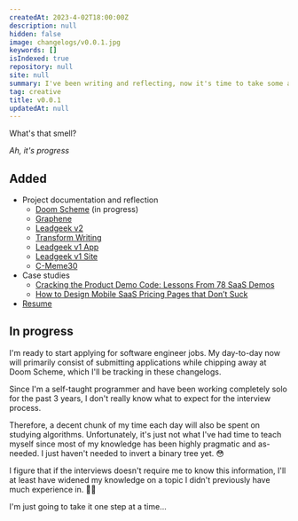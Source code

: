 ```yaml
---
createdAt: 2023-4-02T18:00:00Z
description: null
hidden: false
image: changelogs/v0.0.1.jpg
keywords: []
isIndexed: true
repository: null
site: null
summary: I've been writing and reflecting, now it's time to take some action
tag: creative
title: v0.0.1
updatedAt: null
---
```


<script>
    // components
    import CTA from "$components/layout/item/CTA.svelte"
    import Link from "$components/utilities/Link.svelte"
</script>

What's that smell?

_Ah, it's progress_

## Added

- Project documentation and reflection
  - [Doom Scheme](/projects/doom-scheme) (in progress)
  - [Graphene](/projects/graphene)
  - [Leadgeek v2](/projects/leadgeek-v2)
  - [Transform Writing](/projects/transform-writing)
  - [Leadgeek v1 App](/projects/leadgeek-v1-app)
  - [Leadgeek v1 Site](/projects/leadgeek-v1-site)
  - [C-Meme30](/projects/c-meme30)
- Case studies
  - [Cracking the Product Demo Code: Lessons From 78 SaaS Demos](product-demo)
  - [How to Design Mobile SaaS Pricing Pages that Don’t Suck](mobile-saas-pricing-pages)
- [Resume](/resume.pdf)

## In progress

I'm ready to start applying for software engineer jobs. My day-to-day now will primarily consist of submitting applications while chipping away at Doom Scheme, which I'll be tracking in these changelogs.

Since I'm a self-taught programmer and have been working completely solo for the past 3 years, I don't really know what to expect for the interview process.

Therefore, a decent chunk of my time each day will also be spent on studying algorithms. Unfortunately, it's just not what I've had time to teach myself since most of my knowledge has been highly pragmatic and as-needed. I just haven't needed to invert a binary tree yet. 😳

I figure that if the interviews doesn't require me to know this information, I'll at least have widened my knowledge on a topic I didn't previously have much experience in. 🤷‍♂️

I'm just going to take it one step at a time...

<CTA/>
